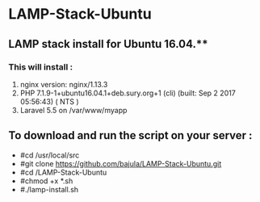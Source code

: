 # LAMP-Stack-Ubuntu
## LAMP stack install for Ubuntu 16.04.**

### This will install :
1. nginx version: nginx/1.13.3
2. PHP 7.1.9-1+ubuntu16.04.1+deb.sury.org+1 (cli) (built: Sep  2 2017 05:56:43) ( NTS )
3. Laravel 5.5 on /var/www/myapp

## To download and run the script on your server :
* #cd /usr/local/src
* #git clone  https://github.com/bajula/LAMP-Stack-Ubuntu.git
* #cd /LAMP-Stack-Ubuntu
* #chmod +x *.sh
* #./lamp-install.sh
